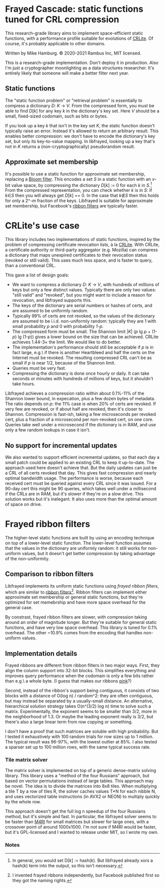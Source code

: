 # Frayed Cascade: static functions tuned for CRL compression

This research-grade library aims to implement space-efficient static functions, with a performance profile suitable for evolutions of [CRLite](https://blog.mozilla.org/security/2020/01/09/crlite-part-2-end-to-end-design/).  Of course, it's probably applicable to other domains.

Written by Mike Hamburg.  © 2020-2021 Rambus Inc, MIT licensed. 

This is a research-grade implementation.  Don't deploy it in production.  Also I'm just a cryptographer moonlighting as a data structures researcher.  It's entirely likely that someone will make a better filter next year.

## Static functions

The "static function problem" or "retrieval problem" is essentially to compress a dictionary *D*: *K* &rarr; *V*.  From the compressed form, you must be able to find *D*\[*k*\] for any key *k* in the dictionary's key set.  Here *V* should be a small, fixed-sized codomain, such as bits or bytes.

If you look up a key *k* that isn't in the key set *K*, the static function doesn't typically raise an error.  Instead it's allowed to return an arbitrary result.  This enables better compression: we don't have to encode the dictionary's key set, but only its key-to-value mapping.  In libfrayed, looking up a key that's not in *K* returns a (non-cryptographically) pseudorandom result.

## Approximate set membership

It's possible to use a static function for approximate set membership, replacing a [Bloom filter](https://en.wikipedia.org/wiki/Bloom_filter).  This encodes a set *S* in a static function with an *v*-bit value space, by compressing the dictionary *D*\[*k*\] := 0 for each *k* in *S*.[^1]  From the compressed representation, you can check whether *k* is in *S*: if *k*&in;*S* then you will always get *D*\[*k*\] == 0.  In the case that *k*&notin;*S* then this holds for only a 2^-*m* fraction of the keys.  Libfrayed is suitable for approximate set membership, but Facebook's [ribbon filters](https://engineering.fb.com/2021/07/09/data-infrastructure/ribbon-filter/) are typically faster.

[^1]: In general, you would set D\[*k*\] := hash(*k*).  But libfrayed already xors a hash(*k*) term into the output, so this isn't necessary.

# CRLite's use case

This library includes two implementations of static functions, inspired by the problem of compressing certificate revocation lists, à la [CRLite](https://blog.mozilla.org/security/2020/01/09/crlite-part-2-end-to-end-design/).  With CRLite, a certificate authority or third-party aggregator (e.g. Mozilla) can compress a dictionary that maps unexpired certificates to their revocation status (revoked or still valid).  This uses much less space, and is faster to query, than a conventional CRL.

This gave a list of design goals:

* We want to compress a dictionary *D*: *K* &rarr; *V*, with hundreds of millions of keys but only a few distinct values.  Typically there are only two values: "still valid" and "revoked", but you might want to include a reason for revocation, and libfrayed supports this.
* The keys of the dictionary are serial numbers or hashes of certs, and are assumed to be uniformly random.
* Typically 99% of certs are not revoked, so the values of the dictionary are assumed to be i.i.d. non-uniformly random: typically they are 1 with small probability *p* and 0 with probability *1-p*.
* The compressed form must be small.  The Shannon limit |*K*| (*p* lg *p* + (1-*p*) lg (1-*p*)) gives a lower bound on the size that can be achieved.  CRLite achieves 1.44-3&times; the limit.  We would like to do better.
* The implementation's performance should still be acceptable if *p* is in fact large, e.g.\ if there is another Heartbleed and half the certs on the Internet must be revoked.  The resulting compressed CRL can't be as small if *p* is near 1/2, because of the Shannon limit.
* Queries must be very fast.
* Compressing the dictionary is done once hourly or daily.  It can take seconds or minutes with hundreds of millions of keys, but it shouldn't take hours.

Libfrayed achieves a compression ratio within about 0.1%-11% of the Shannon lower bound, in expecation, plus a few dozen bytes of metadata.  The ratio depends on *p*: the 11% case is when 20% of certs are revoked.  If very few are revoked, or if about half are revoked, then it's closer to Shannon.  Compression is fast-ish, taking a few microseconds per revoked cert, plus a fraction of a microsecond per non-revoked cert, on one core.  Queries take well under a microsecond if the dictionary is in RAM, and use only a few random lookups in case it isn't.

## No support for incremental updates

We also wanted to support efficient incremental updates, so that each day a small patch could be applied to an existing CRL to keep it up-to-date.  The approach used here doesn't achieve that.  But the daily updates can just be a CRL of all certs revoked that day.  This gives fast compression and nearly optimal bandwidth usage.  The performance is worse, because each received cert must be queried against every CRL since it was issued.  For a 90-day cert this might be 90 queries, which takes well under a millisecond if the CRLs are in RAM, but it's slower if they're on a slow drive.  This solution works but it's inelegant.  It also uses more than the optimal amount of space on drive.

# Frayed ribbon filters

The higher-level static functions are built by using an encoding technique on top of a lower-level static function.  The lower-level function assumes that the values in the dictionary are uniformly random: it still works for non-uniform values, but it doesn't get better compression by taking advantage of the non-uniformity.

## Comparison to ribbon filters

Libfrayed implements its uniform static functions using _frayed ribbon filters_, which are similar to [ribbon filters](https://engineering.fb.com/2021/07/09/data-infrastructure/ribbon-filter/)[^2].    Ribbon filters can implement either approximate set membership or general static functions, but they're optimized for set memebrship and have more space overhead for the general case.

[^2]: I invented frayed ribbons independently, but Facebook published first so they got the naming rights.

By constrast, frayed ribbon filters are slower, with compression taking around an order of magnitude longer.  But they're suitable for general static functions, and have very low space overhead.  This library is tuned for 0.1% overhead.  The other ~10.9% comes from the encoding that handles non-uniform values.

## Implementation details

Frayed ribbons are different from ribbon filters in two major ways.  First, they align the column support into 32-bit blocks.  This simplifies everything and improves query performance when the codomain is only a few bits rather than e.g.\ a whole byte.  (I guess that makes our ribbons [pink](https://en.wikipedia.org/wiki/Pinking_shears)?)

Second, instead of the ribbon's support being contiguous, it consists of two blocks with a distance of O(log n) / random^2: they are often contiguous, but may instead be separated by a usually-small distance.  An alternative, hierarchical solution strategy takes O(n^(3/2) log n) time to solve such a matrix.  Experimentally, the exponent seems to be smaller than 3/2, more in the neighborhood of 1.3.  Or maybe the leading exponent really is 3/2, but there's also a large linear term from row copying or something.

I don't have a proof that such matrices are soluble with high probability.  But I tested it exhaustively with 100 random trials for row sizes up to 1 million.  The typical result was 96-97%, with the lowest outlier at 85%.  I also tested a sparser set up to 100 million rows, with the same typical success rate.

### Tile matrix solver

The matrix solver is implemented on top of a generic dense-matrix solving library.  This library uses a "method of the four Russians" approach, but based on vector permutations instead of large tables.  This approach may be novel.  The idea is to divide the matrices into 8x8 tiles.  When multiplying a tile T by a row of tiles R, the solver caches values T*N for each nibble N, and uses vectorized table instructions (in AVX2 or NEON) to multiply quickly by the whole row.

This approach doesn't get the full log n speedup of the four Russians method, but it's simple and fast.  In particular, the libfrayed solver seems to be faster than [M4RI](https://github.com/malb/m4ri) for small matrices but slower for large ones, with a crossover point of around 1000x1000.  I'm not sure if M4RI would be faster, but it's GPL-licensed and I wanted to release under MIT, so I wrote my own.

### Notes
